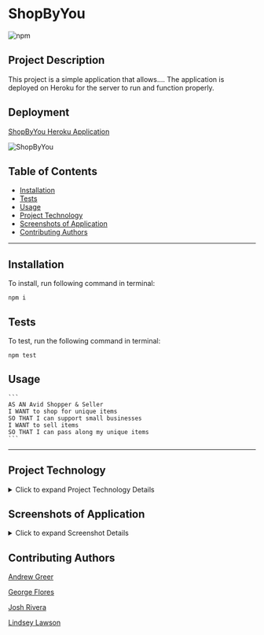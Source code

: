 # ShopByYou
![npm](https://img.shields.io/npm/v/inquirer?style=plastic&color=ff69b4) 

## Project Description

This project is a simple application that allows....  The application is deployed on Heroku for the server to run and function properly.   


## Deployment

[ShopByYou Heroku Application](https://young-earth-96498.herokuapp.com/)

![ShopByYou](/assets/images/.gif)

## Table of Contents
  * [Installation](#installation)
  * [Tests](#tests)
  * [Usage](#usage)
  * [Project Technology](#project-technology)
  * [Screenshots of Application](#screenshots-of-application)
  * [Contributing Authors](#contributing-authors)

----
## Installation
To install, run following command in terminal:
  
```
npm i
```

## Tests
To test, run the following command in terminal:

```
npm test
```

  ## Usage

    ```
    AS AN Avid Shopper & Seller
    I WANT to shop for unique items
    SO THAT I can support small businesses
    I WANT to sell items 
    SO THAT I can pass along my unique items
    ```


----

## Project Technology
<details>
    <summary markdown="span">Click to expand Project Technology Details</summary>

Languages
- HTML
- CSS
- Javascript
- SQL

Libraries
- [jQuery](jquery.com)
- [Node.js](nodejs.org)

npm Packages
- [express](https://www.npmjs.com/package/express)
- [express-session](https://www.npmjs.com/package/express-session)
- [mysql2](https://www.npmjs.com/package/mysql2)
- [sequelize](https://www.npmjs.com/package/sequelize)
- [handlebars](https://www.npmjs.com/package/handlebars)
- [eslint](https://www.npmjs.com/package/eslint)
- [bcrypt](https://www.npmjs.com/package/bcrypt)
- [passport](https://www.npmjs.com/package/passport)
- [passport-local](https://www.npmjs.com/package/passport-local)

CSS Framework
- [Semantic UI](https://semantic-ui.com/)

Cloud Server
- [Heroku](heroku.com/)

</details>


## Screenshots of Application
<details>
    <summary markdown="span">Click to expand Screenshot Details</summary>

![Home Page](/assets/images/.png)
*Screenshot of Home Page*

</details>



## Contributing Authors

[Andrew Greer](https://github.com/andrewpaulgreer)

[George Flores](https://github.com/lu-gflores)

[Josh Rivera](https://github.com/JRivera-31)

[Lindsey Lawson](https://github.com/lynseahoss)




